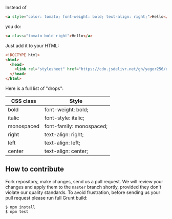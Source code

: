 Instead of

```html
<a style="color: tomato; font-weight: bold; text-align: right;">Hello</a>
```

you do:

```html
<a class="tomato bold right">Hello</a>
```

Just add it to your HTML:

```html
<!DOCTYPE html>
<html>
  <head>
    <link rel="stylesheet" href="https://cdn.jsdelivr.net/gh/yegor256/drops@gh-pages/drops-css.min.css"/>
  </head>
</html>
```

Here is a full list of "drops":

| CSS class | Style |
|---|---|
| bold | font-weight: bold; |
| italic | font-style: italic; |
| monospaced | font-family: monospaced; |
| right | text-align: right; |
| left | text-align: left; |
| center | text-align: center; |

## How to contribute

Fork repository, make changes, send us a pull request. We will review
your changes and apply them to the `master` branch shortly, provided
they don't violate our quality standards. To avoid frustration, before
sending us your pull request please run full Grunt build:

```
$ npm install
$ npm test
```

